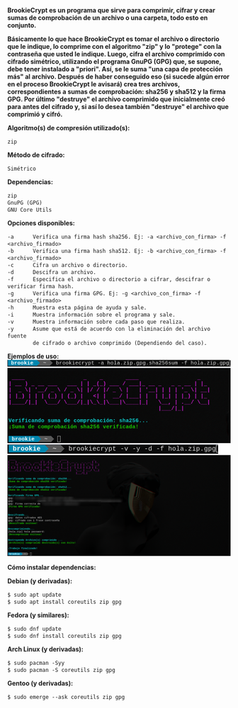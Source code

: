 **BrookieCrypt es un programa que sirve para comprimir, cifrar y crear sumas de comprobación
de un archivo o una carpeta, todo esto en conjunto.**

**Básicamente lo que hace BrookieCrypt es tomar el archivo o directorio que le indique, lo
comprime con el algoritmo "zip" y lo "protege" con la contraseña que usted le indique.
Luego, cifra el archivo comprimido con cifrado simétrico, utilizando el programa GnuPG (GPG)
que, se supone, debe tener instalado a "priori". Así, se le suma "una capa de protección más"
al archivo. Después de haber conseguido eso (si sucede algún error en el proceso BrookieCrypt le avisará)
crea tres archivos, correspondientes a sumas de comprobación: sha256 y sha512 y la firma GPG.
Por último "destruye" el archivo comprimido que inicialmente creó para antes del cifrado y, si así lo desea
también "destruye" el archivo que comprimió y cifró.**

**Algoritmo(s) de compresión utilizado(s):**
```
zip
```

**Método de cifrado:**
```
Simétrico
```

**Dependencias:**
```
zip
GnuPG (GPG)
GNU Core Utils
```

**Opciones disponibles:**
```
-a      Verifica una firma hash sha256. Ej: -a <archivo_con_firma> -f <archivo_firmado>
-b      Verifica una firma hash sha512. Ej: -b <archivo_con_firma> -f <archivo_firmado>
-c      Cifra un archivo o directorio.
-d      Descifra un archivo.
-f      Especifica el archivo o directorio a cifrar, descifrar o verificar firma hash.
-g      Verifica una firma GPG. Ej: -g <archivo_con_firma> -f <archivo_firmado>
-h      Muestra esta página de ayuda y sale.
-i      Muestra información sobre el programa y sale.
-v      Muestra información sobre cada paso que realiza.
-y      Asume que está de acuerdo con la eliminación del archivo fuente
        de cifrado o archivo comprimido (Dependiendo del caso).
```

**Ejemplos de uso:**
![](screenshots/sha256.png)
![](screenshots/sha256_2.png)
![](screenshots/decrypt.png)
![](screenshots/decrypt_2.png)

**Cómo instalar dependencias:**

**Debian (y derivadas):**
```
$ sudo apt update
$ sudo apt install coreutils zip gpg
```

**Fedora (y similares):**
```
$ sudo dnf update
$ sudo dnf install coreutils zip gpg
```

**Arch Linux (y derivadas):**
```
$ sudo pacman -Syy
$ sudo pacman -S coreutils zip gpg
```

**Gentoo (y derivadas):**
```
$ sudo emerge --ask coreutils zip gpg
```
